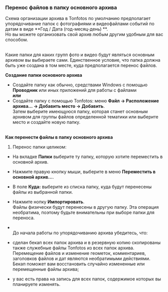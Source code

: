 ### Перенос файлов в папку основного архива

Схема организации архива в Tonfotos по умолчанию предполагает упорядочивание папок с фотографиями и видеофайлами событий по датам в виде **Год / Дата (год-месяц-день) **.  
Но вы можете организовать свой архив любым другим удобным для вас способом.

<br>Какие папки для каких групп фото и видео будут являться основным архивом вы выбираете сами. Единственное условие, что папка должна быть уже создана в том месте, куда предполагается перенос файлов. 

**Создание папки основного архива**
- Создайте папку как обычно, средствами Windows с помощью **Проводник** или иных приложений для работы с файлами
<br> ***или***
- Создайте папку с помощью Tonfotos: меню **Файл -> Расположение архива... -> Добавить место -> Добавить**. 
<br>Затем выберите имеющуюся папку, которая станет основным архивом для группы файлов определенной тематики или выберите место и создайте новую папку.

<br>**Как перенести файлы в папку основного архива**
1. Перенос папки целиком:
- На вкладке **Папки** выберите ту папку, которую хотите переместить в основной архив.
- Нажмите правую кнопку мыши, выберите в меню **Переместить в основной архив...**.
- В поле **Куда:** выберите из списка папку, куда будут перенесены файлы из выбранной папки.
- Нажмите нопку **Импортировать**. 
<br>Файлы физически будут перенесены в другую папку. Эта операция необратима, поэтому будьте внимательны при выборе папки для переноса.

- <br>До начала работы по упорядочиванию архива убедитесь, что:
- сделан бекап всех папок архива и в резервную копию скопированы также служебные файлы Tonfotos из всех папок архива. 
<br>Перемещение файлов и изменение геометок, комментариев, заголовков файлов и дат являются необратимыми действиями. Бекап поможет вам восстановить случайно измененные или перемещенные файлы архива;
- у вас есть права на запись для всех папок, содержимое которых вы планируете изменять.